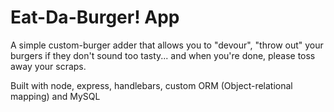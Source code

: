 # Eat-Da-Burger! App

A simple custom-burger adder that allows you to "devour", "throw out" your burgers if they don't sound too tasty... and when you're done, please toss away your scraps.

Built with node, express, handlebars, custom ORM (Object-relational mapping) and MySQL  